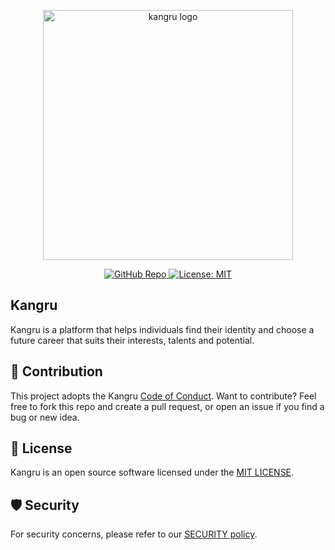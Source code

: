 <p align="center"><a href="https://github.com/rafidhp/kangru" target="_blank"><img src="https://ik.imagekit.io/rafidhp/kangru/kangru-logo.png?updatedAt=1751813422158" width="400" alt="kangru logo"></a></p>

<p align="center">
    <a href="https://github.com/rafidhp/kangru">
        <img src="https://img.shields.io/badge/GitHub-kangru-blue?logo=github&style=flat-square" alt="GitHub Repo">
    </a>
    <a href="https://opensource.org/licenses/MIT">
        <img src="https://img.shields.io/badge/License-MIT-yellow.svg" alt="License: MIT">
    </a>
</p>

## Kangru

Kangru is a platform that helps individuals find their identity and choose a future career that suits their interests, talents and potential.

## 🤝 Contribution

This project adopts the Kangru <a href="CODE_OF_CONDUCT.md">Code of Conduct</a>.
Want to contribute? Feel free to fork this repo and create a pull request, or open an issue if you find a bug or new idea.

## 📃 License

Kangru is an open source software licensed under the <a href="LICENSE">MIT LICENSE</a>.

## 🛡️ Security

For security concerns, please refer to our [SECURITY policy](SECURITY.md).
